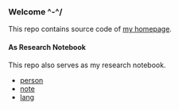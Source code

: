 ### Welcome ^-^/

This repo contains source code of [my homepage](https://xieyuheng.github.io).

#### As Research Notebook

This repo also serves as my research notebook.

- [person](./person)
- [note](./note)
- [lang](./lang)
